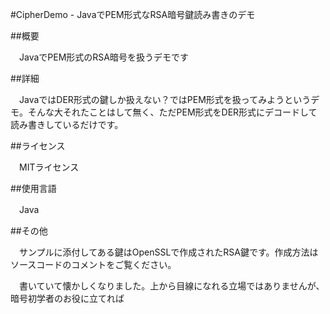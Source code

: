 #CipherDemo - JavaでPEM形式なRSA暗号鍵読み書きのデモ

##概要

　JavaでPEM形式のRSA暗号を扱うデモです

##詳細

　JavaではDER形式の鍵しか扱えない？ではPEM形式を扱ってみようというデモ。そんな大それたことはして無く、ただPEM形式をDER形式にデコードして読み書きしているだけです。

##ライセンス

　MITライセンス

##使用言語

　Java

##その他

　サンプルに添付してある鍵はOpenSSLで作成されたRSA鍵です。作成方法はソースコードのコメントをご覧ください。

　書いていて懐かしくなりました。上から目線になれる立場ではありませんが、暗号初学者のお役に立てれば